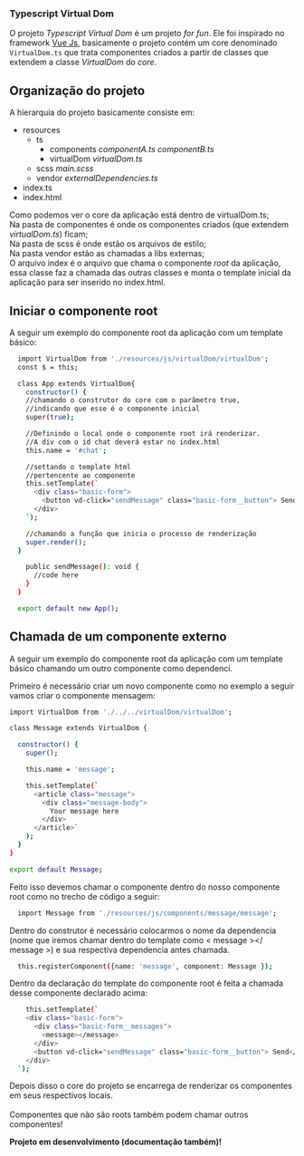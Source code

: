 ### Typescript Virtual Dom
O projeto  *Typescript Virtual Dom*  é um projeto *for fun*. Ele foi inspirado no framework [Vue Js](https://github.com/vuejs/vue), basicamente o projeto contém um core denominado `VirtualDom.ts` que trata componentes criados a partir de classes que extendem a classe *VirtualDom* do *core*.

## Organização do projeto
A hierarquia do projeto basicamente consiste em:

 - resources
	 - ts
		 - components
			 *componentA.ts
			 componentB.ts*
		 - virtualDom
			 *virtualDom.ts*
	- scss
		*main.scss*
	- vendor
		*externalDependencies.ts*
- index.ts
- index.html

Como podemos ver o core da aplicação está dentro de virtualDom.ts;<br>
Na pasta de componentes é onde os componentes criados (que extendem *virtualDom.ts*) ficam;<br>
Na pasta de scss é onde estão os arquivos de estilo;<br>
Na pasta vendor estão as chamadas a libs externas;<br>
O arquivo index é o arquivo que chama o componente *root* da aplicação, essa classe faz a chamada das outras classes e monta o template inicial da aplicação para ser inserido no index.html.<br>

## Iniciar o componente root
A seguir um exemplo do componente root da aplicação com um template básico:
```sh
  import VirtualDom from './resources/js/virtualDom/virtualDom';
  const $ = this;

  class App extends VirtualDom{
    constructor() {
    //chamando o construtor do core com o parâmetro true,
    //indicando que esse é o componente inicial
    super(true);

    //Definindo o local onde o componente root irá renderizar.
    //A div com o id chat deverá estar no index.html
    this.name = '#chat';

    //settando o template html
    //pertencente ao componente
    this.setTemplate(`
      <div class="basic-form">
        <button vd-click="sendMessage" class="basic-form__button"> Send</button>
      </div>
    `);

    //chamando a função que inicia o processo de renderização
    super.render();
  }

    public sendMessage(): void {
      //code here
    }
  }

  export default new App();
```

## Chamada de um componente externo
A seguir um exemplo do componente root da aplicação com um template básico chamando um outro componente como dependenci.

Primeiro é necessário criar um novo componente como no exemplo a seguir vamos criar o componente mensagem:
```sh
import VirtualDom from './../../virtualDom/virtualDom';

class Message extends VirtualDom {

  constructor() {
    super();

    this.name = 'message';

    this.setTemplate(`
      <article class="message">
        <div class="message-body">
          Your message here
        </div>
      </article>`
    );
  }
}

export default Message;
```

Feito isso devemos chamar o componente dentro do nosso componente root como no trecho de código a seguir:
```sh
  import Message from './resources/js/components/message/message';
```

Dentro do construtor é necessário colocarmos o nome da dependencia (nome que iremos chamar dentro do template como  < message ></ message >) e sua respectiva dependencia antes chamada.
```sh
  this.registerComponent({name: 'message', component: Message });
```

Dentro da declaração do template do componente root é feita a chamada desse componente declarado acima:
```sh
    this.setTemplate(`
    <div class="basic-form">
      <div class="basic-form__messages">
        <message></message>
      </div>
      <button vd-click="sendMessage" class="basic-form__button"> Send</button>
    </div>
  `);
```

Depois disso o core do projeto se encarrega de renderizar os componentes em seus respectivos locais.
<br><br>
Componentes que não são roots também podem chamar outros componentes!

**Projeto em desenvolvimento (documentação também)!**

